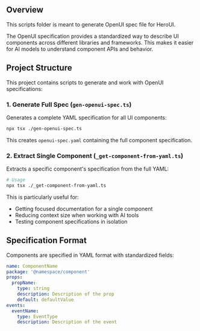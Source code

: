 

## Overview

This scripts folder is meant to generate OpenUI spec file for HeroUI.

The OpenUI specification provides a standardized way to describe UI components across different libraries and frameworks. This makes it easier for AI models to understand component APIs and behavior.

## Project Structure

This project contains scripts to generate and work with OpenUI specifications:

### 1. Generate Full Spec (`gen-openui-spec.ts`)

Generates a complete YAML specification for all UI components:

```bash
npx tsx ./gen-openui-spec.ts
```

This creates `openui-spec.yaml` containing the full component specification.

### 2. Extract Single Component (`_get-component-from-yaml.ts`) 

Extracts a specific component's specification from the full YAML:

```bash
# Usage
npx tsx ./_get-component-from-yaml.ts 
```

This is particularly useful for:
- Getting focused documentation for a single component
- Reducing context size when working with AI tools
- Testing component specifications in isolation

## Specification Format

Components are specified in YAML format with standardized fields:

```yaml
name: ComponentName
package: '@namespace/component'
props:
  propName:
    type: string
    description: Description of the prop
    default: defaultValue
events:
  eventName:
    type: EventType
    description: Description of the event
```
